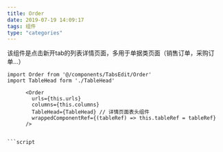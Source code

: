 ```yaml
---
title: Order
date: 2019-07-19 14:09:17
tags: 组件
type: "categories"
---
```

该组件是点击新开tab的列表详情页面，多用于单据类页面（销售订单，采购订单...）

```
import Order from '@/components/TabsEdit/Order'
import TableHead form './TableHead'

      <Order
        urls={this.urls}
        columns={this.columns}
        TableHead={TableHead} // 详情页面表头组件
        wrappedComponentRef={(tableRef) => this.tableRef = tableRef}
      />


```script